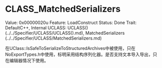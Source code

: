 # CLASS_MatchedSerializers

Value: 0x00000020u
Feature: LoadConstruct
Status: Done
Trait: DefaultC++, Internal
UCLASS: UCLASS() (../../Specifier/UCLASS/UCLASS().md), MatchedSerializers (../../Specifier/UCLASS/MatchedSerializers.md)

在UClass::IsSafeToSerializeToStructuredArchives中被使用，只在NoExportTypes.h中使用，标明采用结构序列化器。是否支持文本导入导出，只在编辑器情况下使用。